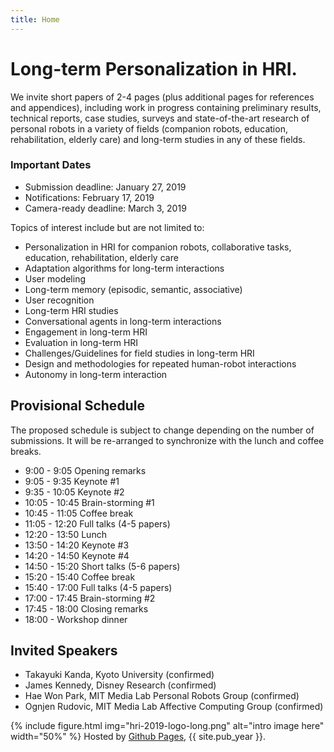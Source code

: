 ```yaml
---
title: Home
---
```



# Long-term Personalization in HRI.

We invite short papers of 2-4 pages (plus additional pages for references and appendices), including
work in progress containing preliminary results, technical reports, case studies, surveys and
state-of-the-art research of personal robots in a variety of fields (companion robots, education,
rehabilitation, elderly care) and long-term studies in any of these fields. 

### Important Dates

- Submission deadline: January 27, 2019
- Notifications: February 17, 2019
- Camera-ready deadline: March 3, 2019


Topics of interest include but are not limited to:
- Personalization in HRI for companion robots, collaborative tasks, education, rehabilitation,
elderly care
- Adaptation algorithms for long-term interactions
- User modeling
- Long-term memory (episodic, semantic, associative)
- User recognition
- Long-term HRI studies
- Conversational agents in long-term interactions
- Engagement in long-term HRI
- Evaluation in long-term HRI
- Challenges/Guidelines for field studies in long-term HRI
- Design and methodologies for repeated human-robot interactions
- Autonomy in long-term interaction

## Provisional Schedule

The proposed schedule is subject to change depending on the number of submissions. It will be
re-arranged to synchronize with the lunch and coffee breaks.

- 9:00 - 9:05 Opening remarks
- 9:05 - 9:35 Keynote #1
- 9:35 - 10:05 Keynote #2
- 10:05 - 10:45 Brain-storming #1
- 10:45 - 11:05 Coffee break
- 11:05 - 12:20 Full talks (4-5 papers)
- 12:20 - 13:50 Lunch
- 13:50 - 14:20 Keynote #3
- 14:20 - 14:50 Keynote #4
- 14:50 - 15:20 Short talks (5-6 papers)
- 15:20 - 15:40 Coffee break
- 15:40 - 17:00 Full talks (4-5 papers)
- 17:00 - 17:45 Brain-storming #2
- 17:45 - 18:00 Closing remarks
- 18:00 - Workshop dinner

## Invited Speakers

- Takayuki Kanda, Kyoto University (confirmed)
- James Kennedy, Disney Research (confirmed)
- Hae Won Park, MIT Media Lab Personal Robots Group (confirmed)
- Ognjen Rudovic, MIT Media Lab Affective Computing Group (confirmed)

{% include figure.html img="hri-2019-logo-long.png" alt="intro image here" width="50%" %}
Hosted by [Github Pages](https://pages.github.com/), {{ site.pub_year }}.
